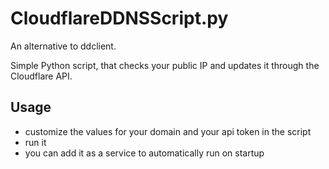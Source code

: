 # CloudflareDDNSScript.py

An alternative to ddclient.

Simple Python script, that checks your public IP and updates it through the Cloudflare API.

## Usage
 - customize the values for your domain and your api token in the script
 - run it
 - you can add it as a service to automatically run on startup
